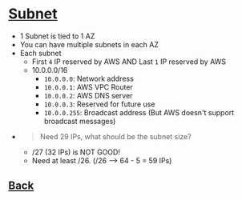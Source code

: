 # [Subnet](../README.md)

* 1 Subnet is tied to 1 AZ
* You can have multiple subnets in each AZ
* Each subnet
	* First `4` IP reserved by AWS AND Last `1` IP reserved by AWS
	* 10.0.0.0/16
		* `10.0.0.0`: Network address
		* `10.0.0.1`: AWS VPC Router
		* `10.0.0.2`: AWS DNS server
		* `10.0.0.3`: Reserved for future use
		* `10.0.0.255`: Broadcast address (But AWS doesn't support broadcast messages)
* > Need 29 IPs, what should be the subnet size?
	* /27 (32 IPs) is NOT GOOD!
	* Need at least /26. (/26 –> 64 - 5 = 59 IPs)

## [Back](../README.md)